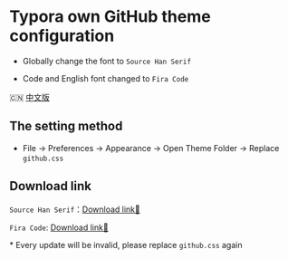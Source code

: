 # Typora own GitHub theme configuration

- Globally change the font to `Source Han Serif`

- Code and English font changed to `Fira Code`

🇨🇳 [中文版](Chinese_version.md)  

  


## The setting method 

- File → Preferences → Appearance → Open Theme Folder → Replace `github.css`



## Download link

`Source Han Serif`：[Download link🔗](https://github.com/adobe-fonts/source-han-serif/archive/1.001R.zip)

`Fira Code`: [Download link🔗](https://github.com/tonsky/FiraCode/releases/download/5.2/Fira_Code_v5.2.zip)



\* Every update will be invalid, please replace `github.css` again

